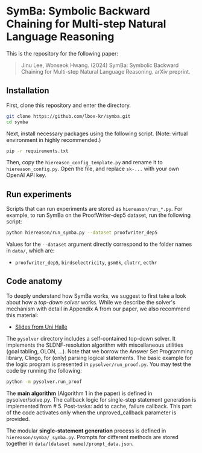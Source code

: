 # SymBa: Symbolic Backward Chaining for Multi-step Natural Language Reasoning

This is the repository for the following paper:

> Jinu Lee, Wonseok Hwang. (2024) SymBa: Symbolic Backward Chaining for Multi-step Natural Language Reasoning. arXiv preprint.

## Installation

First, clone this repository and enter the directory.
```sh
git clone https://github.com/lbox-kr/symba.git
cd symba
```

Next, install necessary packages using the following script. (Note: virtual environment in highly recommended.)

```sh
pip -r requirements.txt
```

Then, copy the `hiereason_config_template.py` and rename it to `hiereason_config.py`. Open the file, and replace `sk-...` with your own OpenAI API key.

## Run experiments

Scripts that can run experiments are stored as `hiereason/run_*.py`. For example, to run SymBa on the ProofWriter-dep5 dataset, run the following script:

```sh
python hiereason/run_symba.py --dataset proofwriter_dep5
```

Values for the `--dataset` argument directly correspond to the folder names in `data/`, which are:
- `proofwriter_dep5`, `birdselectricity`, `gsm8k`, `clutrr`, `ecthr`

## Code anatomy

To deeply understand how SymBa works, we suggest to first take a look about how a _top-down solver_ works. While we describe the solver's mechanism with detail in Appendix A from our paper, we also recommend this material:
- [Slides from Uni Halle](https://users.informatik.uni-halle.de/~brass/lp21/print/c5_sldre.pdf)

The `pysolver` directory includes a self-contained top-down solver. It implements the SLDNF-resolution algorithm with miscellaneous utilities (goal tabling, OLON, ...). Note that we borrow the Answer Set Programming library, Clingo, for (only) parsing logical statements. The basic example for the logic program is presented in `pysolver/run_proof.py`. You may test the code by running the following:
```sh
python -m pysolver.run_proof
```

The __main algorithm__ (Algorithm 1 in the paper) is defined in pysolver/solve.py. The callback logic for single-step statement generation is implemented from # 5. Post-tasks: add to cache, failure callback. This part of the code activates only when the unproved_callback parameter is provided.

The modular __single-statement generation__ process is defined in `hiereason/symba/_symba.py`. Prompts for different methods are stored together in `data/(dataset name)/prompt_data.json`.